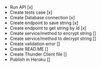 - Run API [x]
- Create tests case [x]
- Create Database connection [x]
- Create endpoint to save string [x]
- Create endpoint to get string by id [x]
- Create service/method to encrypt string []
- Create service/method to decrypt string []
- Create validation error []
- Create READ.ME []
- Create Thunder Client file []
- Publish in Heroku []
